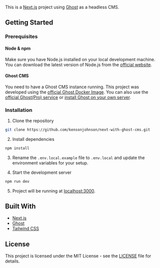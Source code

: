 This is a [Next.js](https://nextjs.org/) project using [Ghost](https://ghost.org/) as a headless CMS.

## Getting Started

### Prerequisites

#### Node & npm

Make sure you have Node.js installed on your local development machine. You can download the latest version of Node.js from the [official website](https://nodejs.org/en).

#### Ghost CMS

You need to have a Ghost CMS instance running.
This project was developed using the [official Ghost Docker Image](https://hub.docker.com/_/ghost).
You can also use the [official Ghost(Pro) service](https://ghost.org/pricing/) or [install Ghost on your own server](https://ghost.org/docs/install/).

### Installation

1. Clone the repository

```bash
git clone https://github.com/kensonjohnson/next-with-ghost-cms.git
```

2. Install dependencies

```bash
npm install
```

3. Rename the `.env.local.example` file to `.env.local` and update the environment variables for your setup.

4. Start the development server

```bash
npm run dev
```

5. Project will be running at [localhost:3000](http://localhost:3000).

## Built With

- [Next.js](https://nextjs.org/)
- [Ghost](https://ghost.org/)
- [Tailwind CSS](https://tailwindcss.com/)

## License

This project is licensed under the MIT License - see the [LICENSE](LICENSE) file for details.
